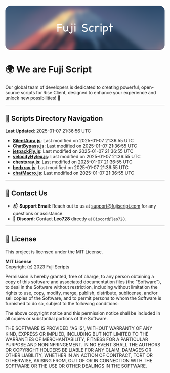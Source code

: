 ![Banner](.github/b.webp)

# 🌍 **We are Fuji Script**

Our global team of developers is dedicated to creating powerful, open-source scripts for Rise Client, designed to enhance your experience and unlock new possibilities! 🌟

---
<!-- SCRIPTS_NAVIGATION_START -->
## 📂 **Scripts Directory Navigation**

**Last Updated**: 2025-01-07 21:36:56 UTC

- **[SilentAura.js](scripts/SilentAura.js)**: Last modified on 2025-01-07 21:36:55 UTC
- **[ChatBypass.js](scripts/ChatBypass.js)**: Last modified on 2025-01-07 21:36:55 UTC
- **[jetpackFly.js](scripts/jetpackFly.js)**: Last modified on 2025-01-07 21:36:55 UTC
- **[velocityHylex.js](scripts/velocityHylex.js)**: Last modified on 2025-01-07 21:36:55 UTC
- **[chestxray.js](scripts/chestxray.js)**: Last modified on 2025-01-07 21:36:55 UTC
- **[bedxray.js](scripts/bedxray.js)**: Last modified on 2025-01-07 21:36:55 UTC
- **[chatMacro.js](scripts/chatMacro.js)**: Last modified on 2025-01-07 21:36:55 UTC

<!-- SCRIPTS_NAVIGATION_END -->

---

## 💬 **Contact Us**  
- 📬 **Support Email**: Reach out to us at [support@fujiscript.com](mailto:support@fujiscript.com) for any questions or assistance.  
- 💬 **Discord**: Contact **Leo728** directly at `Discord@leo728`.

---

## 📜 **License**

This project is licensed under the MIT License.  

**MIT License**  
Copyright (c) 2023 Fuji Scripts  

Permission is hereby granted, free of charge, to any person obtaining a copy of this software and associated documentation files (the "Software"), to deal in the Software without restriction, including without limitation the rights to use, copy, modify, merge, publish, distribute, sublicense, and/or sell copies of the Software, and to permit persons to whom the Software is furnished to do so, subject to the following conditions:  

The above copyright notice and this permission notice shall be included in all copies or substantial portions of the Software.  

THE SOFTWARE IS PROVIDED "AS IS", WITHOUT WARRANTY OF ANY KIND, EXPRESS OR IMPLIED, INCLUDING BUT NOT LIMITED TO THE WARRANTIES OF MERCHANTABILITY, FITNESS FOR A PARTICULAR PURPOSE AND NONINFRINGEMENT. IN NO EVENT SHALL THE AUTHORS OR COPYRIGHT HOLDERS BE LIABLE FOR ANY CLAIM, DAMAGES OR OTHER LIABILITY, WHETHER IN AN ACTION OF CONTRACT, TORT OR OTHERWISE, ARISING FROM, OUT OF OR IN CONNECTION WITH THE SOFTWARE OR THE USE OR OTHER DEALINGS IN THE SOFTWARE.  

